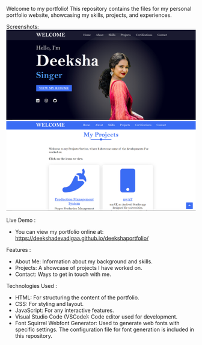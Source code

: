 Welcome to my portfolio! This repository contains the files for my personal portfolio website, showcasing my skills, projects, and experiences.

Screenshots:
![Homepage](HomePage.png)
![Projects Page](ProjectPage.png)

Live Demo :
- You can view my portfolio online at: https://deekshadevadigaa.github.io/deekshaportfolio/

Features :
- About Me: Information about my background and skills.
- Projects: A showcase of projects I have worked on.
- Contact: Ways to get in touch with me.
  
  
Technologies Used :
- HTML: For structuring the content of the portfolio.
- CSS: For styling and layout.
- JavaScript: For any interactive features.
- Visual Studio Code (VSCode): Code editor used for development.
- Font Squirrel Webfont Generator: Used to generate web fonts with specific settings. The configuration file for font generation is included in this repository.
